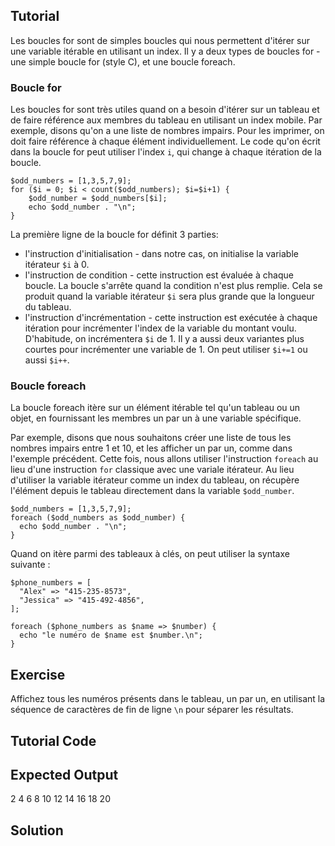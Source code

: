 Tutorial
--------

Les boucles for sont de simples boucles qui nous permettent d'itérer
sur une variable itérable en utilisant un index.
Il y a deux types de boucles for - une simple boucle for (style C), et
une boucle foreach.

### Boucle for

Les boucles for sont très utiles quand on a besoin d'itérer sur un
tableau et de faire référence aux membres du tableau en utilisant un
index mobile. Par exemple, disons qu'on a une liste de nombres
impairs. Pour les imprimer, on doit faire référence à chaque élément
individuellement. Le code qu'on écrit dans la boucle for peut utiliser
l'index `i`, qui change à chaque itération de la boucle.

    $odd_numbers = [1,3,5,7,9];
    for ($i = 0; $i < count($odd_numbers); $i=$i+1) {
        $odd_number = $odd_numbers[$i];
        echo $odd_number . "\n";
    }

La première ligne de la boucle for définit 3 parties:

* l'instruction d'initialisation - dans notre cas, on initialise la
  variable itérateur `$i` à 0.
* l'instruction de condition - cette instruction est évaluée à chaque
  boucle. La boucle s'arrête quand la condition n'est plus
  remplie. Cela se produit quand la variable itérateur `$i` sera plus
  grande que la longueur du tableau.
* l'instruction d'incrémentation - cette instruction est exécutée à
  chaque itération pour incrémenter l'index de la variable du montant
  voulu. D'habitude, on incrémentera `$i` de 1. Il y a aussi deux variantes
  plus courtes pour incrémenter une variable de 1. On peut utiliser
  `$i+=1` ou aussi `$i++`.

### Boucle foreach

La boucle foreach itère sur un élément itérable tel qu'un tableau ou
un objet, en fournissant les membres un par un à une variable spécifique.

Par exemple, disons que nous souhaitons créer une liste de tous les
nombres impairs entre 1 et 10, et les afficher un par un, comme dans
l'exemple précédent. Cette fois, nous allons utiliser l'instruction
`foreach` au lieu d'une instruction `for` classique avec une variale
itérateur. Au lieu d'utiliser la variable itérateur comme un index du
tableau, on récupère l'élément depuis le tableau directement dans la
variable `$odd_number`.

    $odd_numbers = [1,3,5,7,9];
    foreach ($odd_numbers as $odd_number) {
      echo $odd_number . "\n";
    }

Quand on itère parmi des tableaux à clés, on peut utiliser la syntaxe
suivante :

    $phone_numbers = [
      "Alex" => "415-235-8573",
      "Jessica" => "415-492-4856",
    ];

    foreach ($phone_numbers as $name => $number) {
      echo "le numéro de $name est $number.\n";
    }

Exercise
--------

Affichez tous les numéros présents dans le tableau, un par un, en
utilisant la séquence de caractères de fin de ligne `\n` pour séparer
les résultats.

Tutorial Code
-------------

<?php
$even_numbers = [2,4,6,8,10,12,14,16,18,20];

?>

Expected Output
---------------

2
4
6
8
10
12
14
16
18
20

Solution
--------

<?php
$even_numbers = [2,4,6,8,10,12,14,16,18,20];
foreach ($even_numbers as $even_number) {
  echo $even_number . "\n";
}
?>
